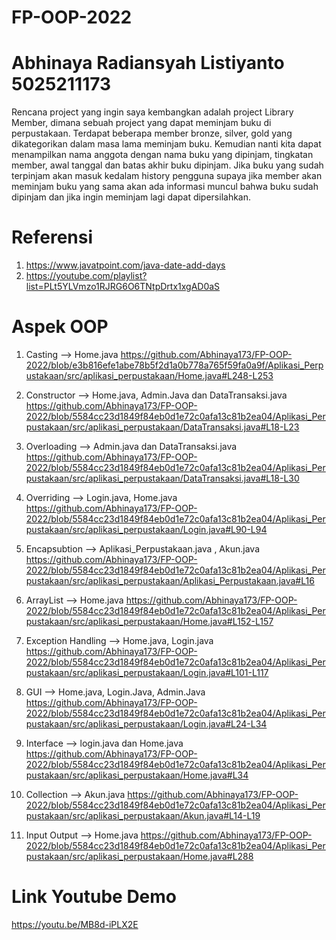 # FP-OOP-2022

# Abhinaya Radiansyah Listiyanto 5025211173

Rencana project yang ingin saya kembangkan adalah project Library Member, 
dimana sebuah project yang dapat meminjam buku di perpustakaan. 
Terdapat beberapa member bronze, silver, gold yang dikategorikan dalam masa lama meminjam buku. 
Kemudian nanti kita dapat menampilkan nama anggota dengan nama buku yang dipinjam, tingkatan member, awal tanggal dan batas akhir buku dipinjam. 
Jika buku yang sudah terpinjam akan masuk kedalam history pengguna supaya jika member akan meminjam buku yang sama akan ada informasi muncul bahwa buku sudah dipinjam 
dan jika ingin meminjam lagi dapat dipersilahkan.

# Referensi
1. https://www.javatpoint.com/java-date-add-days
2. https://youtube.com/playlist?list=PLt5YLVmzo1RJRG6O6TNtpDrtx1xgAD0aS

# Aspek OOP
1.	Casting --> Home.java
https://github.com/Abhinaya173/FP-OOP-2022/blob/e3b816efe1abe78b5f2d1a0b778a765f59fa0a9f/Aplikasi_Perpustakaan/src/aplikasi_perpustakaan/Home.java#L248-L253

2.	Constructor --> Home.java, Admin.Java dan DataTransaksi.java
https://github.com/Abhinaya173/FP-OOP-2022/blob/5584cc23d1849f84eb0d1e72c0afa13c81b2ea04/Aplikasi_Perpustakaan/src/aplikasi_perpustakaan/DataTransaksi.java#L18-L23

3.	Overloading --> Admin.java dan DataTransaksi.java
https://github.com/Abhinaya173/FP-OOP-2022/blob/5584cc23d1849f84eb0d1e72c0afa13c81b2ea04/Aplikasi_Perpustakaan/src/aplikasi_perpustakaan/DataTransaksi.java#L18-L30

4.	Overriding --> Login.java, Home.java
https://github.com/Abhinaya173/FP-OOP-2022/blob/5584cc23d1849f84eb0d1e72c0afa13c81b2ea04/Aplikasi_Perpustakaan/src/aplikasi_perpustakaan/Login.java#L90-L94

5.	Encapsubtion --> Aplikasi_Perpustakaan.java , Akun.java
https://github.com/Abhinaya173/FP-OOP-2022/blob/5584cc23d1849f84eb0d1e72c0afa13c81b2ea04/Aplikasi_Perpustakaan/src/aplikasi_perpustakaan/Aplikasi_Perpustakaan.java#L16

6.	ArrayList --> Home.java
https://github.com/Abhinaya173/FP-OOP-2022/blob/5584cc23d1849f84eb0d1e72c0afa13c81b2ea04/Aplikasi_Perpustakaan/src/aplikasi_perpustakaan/Home.java#L152-L157

7.	Exception Handling --> Home.java, Login.java
https://github.com/Abhinaya173/FP-OOP-2022/blob/5584cc23d1849f84eb0d1e72c0afa13c81b2ea04/Aplikasi_Perpustakaan/src/aplikasi_perpustakaan/Login.java#L101-L117

8.	GUI --> Home.java, Login.Java, Admin.Java
https://github.com/Abhinaya173/FP-OOP-2022/blob/5584cc23d1849f84eb0d1e72c0afa13c81b2ea04/Aplikasi_Perpustakaan/src/aplikasi_perpustakaan/Login.java#L24-L34

9.	Interface --> login.java dan Home.java
https://github.com/Abhinaya173/FP-OOP-2022/blob/5584cc23d1849f84eb0d1e72c0afa13c81b2ea04/Aplikasi_Perpustakaan/src/aplikasi_perpustakaan/Home.java#L34

10.	Collection --> Akun.java
https://github.com/Abhinaya173/FP-OOP-2022/blob/5584cc23d1849f84eb0d1e72c0afa13c81b2ea04/Aplikasi_Perpustakaan/src/aplikasi_perpustakaan/Akun.java#L14-L19

11.	Input Output --> Home.java
https://github.com/Abhinaya173/FP-OOP-2022/blob/5584cc23d1849f84eb0d1e72c0afa13c81b2ea04/Aplikasi_Perpustakaan/src/aplikasi_perpustakaan/Home.java#L288

# Link Youtube Demo
https://youtu.be/MB8d-iPLX2E
